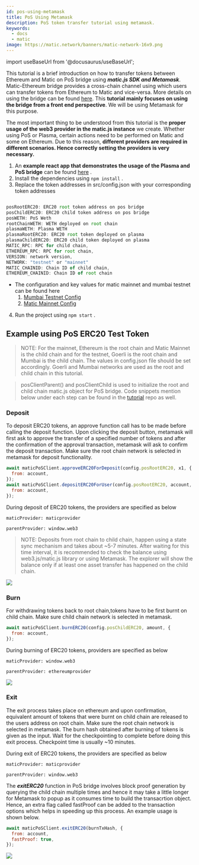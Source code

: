 ```yaml
---
id: pos-using-metamask
title: PoS Using Metamask
description: PoS token transfer tutorial using metamask.
keywords:
  - docs
  - matic
image: https://matic.network/banners/matic-network-16x9.png
---
```


import useBaseUrl from '@docusaurus/useBaseUrl';

This tutorial is a brief introduction on how to transfer tokens between Ethereum and Matic on PoS bridge using **_matic.js SDK and Metamask_**. Matic-Ethereum bridge provides a cross-chain channel using which users can transfer tokens from Ethereum to Matic and vice-versa. More details on using the bridge can be found [here](/docs/develop/ethereum-matic/pos/getting-started). This **tutorial mainly focuses on using the bridge from a front end perspective**. We will be using Metamask for this purpose.

The most important thing to be understood from this tutorial is the **proper usage of the web3 provider in the matic.js instance** we create. Whether using PoS or Plasma, certain actions need to be performed on Matic and some on Ethereum. Due to this reason, **different providers are required in different scenarios. Hence correctly setting the providers is very necessary.**

1. An **example react app that demonstrates the usage of the Plasma and PoS bridge** can be found [here](https://github.com/maticnetwork/pos-plasma-tutorial) .
2. Install the dependencies using `npm install` .
3. Replace the token addresses in src/config.json with your corresponding token addresses

```jsx

posRootERC20: ERC20 root token address on pos bridge
posChildERC20: ERC20 child token address on pos bridge
posWETH: PoS Weth
rootChainWETH: WETH deployed on root chain
plasmaWETH: Plasma WETH
plasmaRootERC20: ERC20 root token deployed on plasma
plasmaChildERC20: ERC20 child token deployed on plasma
MATIC_RPC: RPC for child chain,
ETHEREUM_RPC: RPC for root chain,
VERSION: network version,
NETWORK: "testnet" or "mainnet"
MATIC_CHAINID: Chain ID of child chain,
ETHEREUM_CHAINID: Chain ID of root chain

```

- The configuration and key values for matic mainnet and mumbai testnet can be found here
  1. [Mumbai Testnet Config](https://static.matic.network/network/testnet/mumbai/index.json)
  2. [Matic Mainnet Config](https://static.matic.network/network/mainnet/v1/index.json)

4. Run the project using `npm start` .

## Example using PoS ERC20 Test Token

> NOTE: For the mainnet, Ethereum is the root chain and Matic Mainnet is the child chain and for the testnet, Goerli is the root chain and Mumbai is the child chain. The values in config.json file should be set accordingly. Goerli and Mumbai networks are used as the root and child chain in this tutorial.

> posClientParent() and posClientChild is used to initialize the root and child chain matic.js object for PoS bridge. Code snippets mention below under each step can be found in the [tutorial](https://github.com/maticnetwork/pos-plasma-tutorial) repo as well.

### Deposit

To deposit ERC20 tokens, an approve function call has to be made before calling the deposit function. Upon clicking the deposit button, metamask will first ask to approve the transfer of a specified number of tokens and after the confirmation of the approval transaction, metamask will ask to confirm the deposit transaction. Make sure the root chain network is selected in metamask for deposit functionality.

```js
await maticPoSClient.approveERC20ForDeposit(config.posRootERC20, x1, {
  from: account,
});
await maticPoSClient.depositERC20ForUser(config.posRootERC20, account, amount, {
  from: account,
});
```

During deposit of ERC20 tokens, the providers are specified as below

`maticProvider: maticprovider`

`parentProvider: window.web3`

> NOTE: Deposits from root chain to child chain, happen using a state sync mechanism and takes about ~5-7 minutes. After waiting for this time interval, it is recommended to check the balance using web3.js/matic.js library or using Metamask. The explorer will show the balance only if at least one asset transfer has happened on the child chain.

<div
        style={{
          display: "flex",
          justifyContent: "center",
          alignItems: "center"
        }}
      >
        <img src={useBaseUrl("img/pos-using-metamask/deposit.png")} />
</div>

### Burn

For withdrawing tokens back to root chain,tokens have to be first burnt on child chain. Make sure child chain network is selected in metamask.

```js
await maticPoSClient.burnERC20(config.posChildERC20, amount, {
  from: account,
});
```

During burning of ERC20 tokens, providers are specified as below

`maticProvider: window.web3`

`parentProvider: ethereumprovider`

<div
        style={{
          display: "flex",
          justifyContent: "center",
          alignItems: "center"
        }}
      >
        <img src={useBaseUrl("img/pos-using-metamask/burn.png")} />
</div>

### Exit

The exit process takes place on ethereum and upon confirmation, equivalent amount of tokens that were burnt on child chain are released to the users address on root chain. Make sure the root chain network is selected in metamask. The burn hash obtained after burning of tokens is given as the input. Wait for the checkpointing to complete before doing this exit process. Checkpoint time is usually ~10 minutes.

During exit of ERC20 tokens, the providers are specified as below

`maticProvider: maticprovider`

`parentProvider: window.web3`

The **_exitERC20_** function in PoS bridge involves block proof generation by querying the child chain multiple times and hence it may take a little longer for Metamask to popup as it consumes time to build the transacrtion object. Hence, an extra flag called fastProof can be added to the transaction options which helps in speeding up this process. An example usage is shown below.

```js
await maticPoSClient.exitERC20(burnTxHash, {
  from: account,
  fastProof: true,
});
```

<div
        style={{
          display: "flex",
          justifyContent: "center",
          alignItems: "center"
        }}
      >
        <img src={useBaseUrl("img/pos-using-metamask/exit.png")} />
</div>

